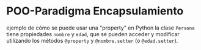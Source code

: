 # POO-Paradigma Encapsulamiento
ejemplo de cómo se puede usar una "property" en Python
la clase `Persona` tiene propiedades `nombre` y `edad`, que se pueden acceder y modificar utilizando los métodos `@property` y `@nombre.setter` (o `@edad.setter`).
